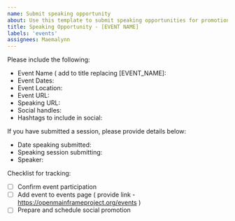 ```yaml
---
name: Submit speaking opportunity
about: Use this template to submit speaking opportunities for promotion or help in submitting
title: Speaking Opportunity - [EVENT NAME]
labels: 'events'
assignees: Maemalynn
---
```


Please include the following:
* Event Name ( add to title replacing [EVENT_NAME]:
* Event Dates:
* Event Location:
* Event URL:
* Speaking URL:
* Social handles:
* Hashtags to include in social:

If you have submitted a session, please provide details below:
* Date speaking submitted:
* Speaking session submitting:
* Speaker:

Checklist for tracking:
- [ ] Confirm event participation
- [ ] Add event to events page ( provide link - https://openmainframeproject.org/events )
- [ ] Prepare and schedule social promotion

